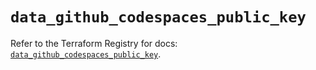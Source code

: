 # `data_github_codespaces_public_key`

Refer to the Terraform Registry for docs: [`data_github_codespaces_public_key`](https://registry.terraform.io/providers/integrations/github/6.4.0/docs/data-sources/codespaces_public_key).
